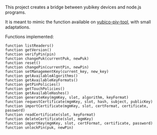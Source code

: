 This project creates a bridge between yubikey devices and node.js programs.

It is meant to mimic the function available on [yubico-piv-tool](https://github.com/Yubico/yubico-piv-tool), with small adaptations.

Functions implemented:

```
function listReaders()
function getVersion()
function verifyPin(pin)
function changePuk(currentPuk, newPuk)
function reset()
function changePin(currentPin, newPin)
function setManagementKey(current_key, new_key)
function getAvailableAlgorithms()
function getAvailableKeyFormats()
function getPinPolicies()
function getTouchPolicies()
function getAvailableHashes()
function generateKey(mgmKey, slot, algorithm, keyFormat)
function requestCertificate(mgmKey, slot, hash, subject, publicKey)
function importCertificate(mgmKey, slot, certFormat, certificate, password)
function readCertificate(slot, keyFormat)
function deleteCertificate(slot, mgmKey)
function importKey(mgmKey, slot, certFormat, certificate, password)
function unlockPin(puk, newPin)
```
